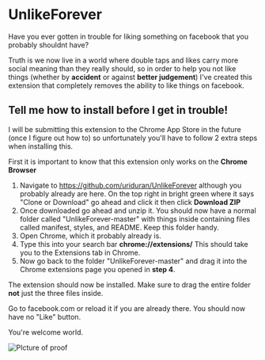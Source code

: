 # UnlikeForever

 Have you ever gotten in trouble for liking something on facebook that you probably shouldnt have? 
 
 Truth is we now live in a world where double taps and likes carry more social meaning than they really should, so in order to help you not like things (whether by **accident** or against **better judgement**) I've created this extension that completely removes the ability to like things on facebook.

## Tell me how to install before I get in trouble!

I will be submitting this extension to the Chrome App Store in the future (once I figure out how to) so unfortunately you'll have to follow 2 extra steps when installing this.

First it is important to know that this extension only works on the **Chrome Browser**

1. Navigate to https://github.com/uriduran/UnlikeForever although you probably already are here. On the top right in bright green where it says "Clone or Download" go ahead and click it then click **Download ZIP** 
2. Once downloaded go ahead and unzip it. You should now have a normal folder called "UnlikeForever-master" with things inside containing files called manifest, styles, and README. Keep this folder handy.
3. Open Chrome, which it probably already is. 
4. Type this into your search bar **chrome://extensions/** This should take you to the Extensions tab in Chrome.
5. Now go back to the folder "UnlikeForever-master" and drag it into the Chrome extensions page you opened in **step 4**.

The extension should now be installed. Make sure to drag the entire folder **not** just the three files inside.

Go to facebook.com or reload it if you are already there. You should now have no "Like" button.

You're welcome world.

![PIcture of proof](http://imgur.com/BWqqIDp "Logo Title Text 1")